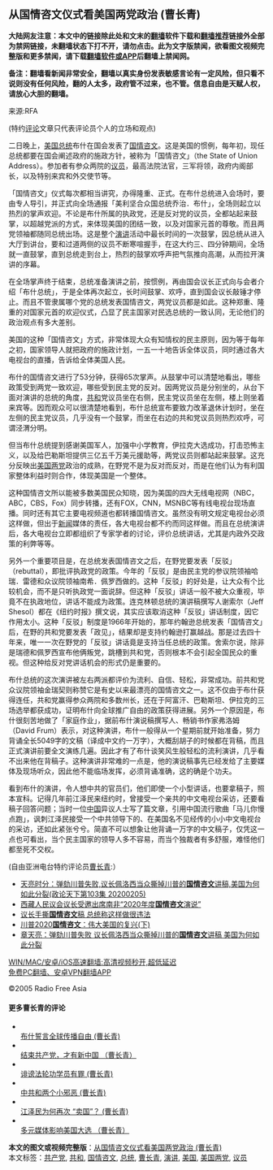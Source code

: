  <h2>从国情咨文仪式看美国两党政治 (曹长青)</h2> <p class="notice"><b>大陆网友注意：本文中的链接除此处和文末的<a href="https://github.com/bannedbook/fanqiang" >翻墙</a>软件下载和<a href="https://github.com/killgcd/justmysocks/blob/master/README.md">翻墙推荐</a>链接外全部为禁网链接，未翻墙状态下打不开，请勿点击。此为文字版禁闻，欲看图文视频完整版和更多禁闻，请下载<a href="https://github.com/bannedbook/fanqiang">翻墙软件或APP</a>后翻墙上禁闻网。</p><p>备注：翻墙看新闻非常安全，翻墙以真实身份发表敏感言论有一定风险，但只看不说则没有任何风险，翻的人太多，政府管不过来，也不管。信息自由是天赋人权，请放心大胆的翻墙。</b></p>  <div class="entry"> <p>来源:RFA</p> <p> (特约<span class='wp_keywordlink_affiliate'><a href="https://www.bannedbook.org/bnews/comments/" title="新闻评论" target="_blank">评论</a></span>文章只代表评论员个人的立场和观点) </p> <p> 二日晚上，<a href="https://www.bannedbook.org/bnews/tag/%e7%be%8e%e5%9b%bd/" class="st_tag internal_tag" rel="tag" title="标签 美国 下的日志">美国</a><a href="https://www.bannedbook.org/bnews/tag/%e6%80%bb%e7%bb%9f/" class="st_tag internal_tag" rel="tag" title="标签 总统 下的日志">总统</a>布什在国会发表了<a href="https://www.bannedbook.org/bnews/tag/%E5%9B%BD%E6%83%85%E5%92%A8%E6%96%87/" class="st_tag internal_tag" rel="tag" title="标签 国情咨文 下的日志">国情咨文</a>。这是美国的惯例，每年初，现任总统都要在国会阐述政府的施政方针，被称为「国情咨文」（the State of Union Address）。参加者有参众两院的<a href="https://www.bannedbook.org/bnews/tag/%e8%ae%ae%e5%91%98/" class="st_tag internal_tag" rel="tag" title="标签 议员 下的日志">议员</a>，最高法院法官，三军将领，政府内阁部长，以及特别来宾和外交使节等。 </p>  <p> 「国情咨文」仪式每次都相当讲究，办得隆重、正式。在布什总统进入会场时，要由专人导引，并正式向全场通报「美利坚合众国总统乔治．布什」，全场则起立以热烈的掌声欢迎。不论是布什所属的执政党，还是反对党的议员，全都站起来鼓掌，以超越党派的方式，来体现美国的团结一致，以及对国家元首的尊敬。而且两党领袖都随同总统出场。这是整个<a href="https://www.bannedbook.org/bnews/tag/%E6%BC%94%E8%AE%B2/" class="st_tag internal_tag" rel="tag" title="标签 演讲 下的日志">演讲</a>活动中最长时间的一次鼓掌，因总统从进入大厅到讲台，要和过道两侧的议员不断寒喧握手，在这大约三、四分钟期间，全场就一直鼓掌，直到总统走到台上，热烈的鼓掌欢呼声把气氛推向高潮，从而拉开演讲的序幕。 </p> <p> 在全场掌声终于结束，总统准备演讲之前，按惯例，再由国会议长正式向与会者介绍「布什总统」，于是全体再次起立，长时间鼓掌、欢呼，直到国会议长敲锤才停止。而且不管隶属哪个党的总统发表国情咨文，两党议员都是如此。这种郑重、隆重的对国家元首的欢迎仪式，凸显了民主国家对民选总统的一致认同，无论他们的政治观点有多大差别。 </p> <p> 美国的这种「国情咨文」方式，非常体现大众有知情权的民主原则，因为等于每年之初，国家领导人就把政府的施政计划，一五一十地告诉全体议员，同时通过各大电视台的直播，告诉给全体美国人民。 </p>  <p> 布什的国情咨文进行了53分钟，获得65次掌声。从鼓掌中可以清楚地看出，哪些政策受到两党一致欢迎，哪些受到民主党的反对。因两党议员是分别坐的，从台下面对演讲的总统的角度，<a href="https://www.bannedbook.org/bnews/tag/%E5%85%B1%E5%92%8C/" class="st_tag internal_tag" rel="tag" title="标签 共和 下的日志">共和</a>党议员坐在右侧，民主党议员坐在左侧，楼上则坐着来宾等。因而观众可以很清楚地看到，布什总统宣布要致力改革退休计划时，坐在左侧的民主党议员，几乎没有一个鼓掌，而坐在右边的共和党议员则热烈欢呼，可谓泾渭分明。 </p> <p> 但当布什总统提到感谢美国军人，加强中小学教育，伊拉克大选成功，打击恐怖主义，以及给巴勒斯坦提供三亿五千万美元援助等，两党议员则都站起来鼓掌。这充分反映出<a href="https://www.bannedbook.org/bnews/tag/%E7%BE%8E%E5%9B%BD%E4%B8%A4%E5%85%9A/" class="st_tag internal_tag" rel="tag" title="标签 美国两党 下的日志">美国两党</a>政治的成熟，在野党不是为反对而反对，而是在他们认为有利国家整体利益时则合作，体现美国是一个整体。 </p> <p> 这种国情咨文所以能被多数美国民众知晓，因为美国的四大无线电视网（NBC，ABC，CBS，Fox）同步转播，还有FOX，CNN，MSNBC等有线电视台现场直播。同时还有其它主要电视频道也都转播国情咨文。虽然没有明文规定电视台必须这样做，但出于<span class='wp_keywordlink_affiliate'><a href="https://www.bannedbook.org/" title="新闻">新闻</a></span>媒体的责任，各大电视台都不约而同这样做。而且在总统演讲后，各大电视台立即都组织了专家学者的讨论，评价总统讲话，尤其是内政外交政策的利弊等等。 </p>  <p> 另外一个重要项目是，在总统发表国情咨文之后，在野党要发表「反驳」（rebuttal），即批评执政党的政策。今年的「反驳」是由民主党的参议院领袖哈瑞．雷德和众议院领袖南希．佩罗西做的。这种「反驳」的好处是，让大众有个比较机会，而不是只听执政党一面说辞。但这种「反驳」讲话一般不被大众重视，毕竟不在执政地位，讲话不能成为政策。连克林顿总统的演讲稿撰写人谢索尔（Jeff Shesol）都在《纽约时报》撰文说，其实应该取消这种「反驳」讲话制度，因它作用太小。这种「反驳」制度是1966年开始的，那年约翰逊总统发表「国情咨文」后，在野的共和党要发表「政见」，结果却是支持约翰逊打赢越战。那是过去四十年来，唯一一次在野党的「反驳」讲话竟是支持当任总统的政策。舍索尔说，除非是瑞德和佩罗西宣布他俩叛党，跳槽到共和党，否则根本不会引起全国民众的重视。但这种给反对党讲话机会的形式仍是重要的。 </p> <p> 布什总统的这次演讲被左右两派都评价为流利、自信、轻松，非常成功。前共和党众议院领袖金瑞契则称赞它是有史以来最漂亮的国情咨文之一。这不仅由于布什获得连任，共和党赢得参众两院和多数州长，还在于阿富汗、巴勒斯坦、伊拉克的三场选举都获成功，证明布什向全球推广自由的政策获得进展。另外一个原因是，布什很刻苦地做了「家庭作业」，据前布什演说稿撰写人、畅销书作家弗洛姆（David Frum）表示，对这种演讲，布什一般得从一个星期前就开始准备，努力背诵全长5049字的文稿（译成中文约一万字），大概刮胡子的时候都在背稿，而且正式演讲前要全文演练几遍。因此才有了布什谈笑风生般轻松的流利演讲，几乎看不出来他在背稿子。这种演讲非常难的一点是，他的演说稿事先已经发给了主要媒体及现场听众，因此他不能临场发挥，必须背诵准确，这的确是个功夫。 </p> <p> 看到布什的演讲，令人想中共的官员们，他们即使一个小型讲话，也要拿稿子，照本宣科。记得几年前江泽民来纽约时，曾接受一个亲共的中文电视台采访，还要看稿子回答问题；当时一位<span class='wp_keywordlink_affiliate'><a href="https://www.bannedbook.org/" title="中国" target="_blank">中国</a></span>异议人士写了篇文章，引用中国流行歌曲「马儿你慢点跑」，讽刺江泽民接受一个中共领导下的、在美国名不见经传的小小中文电视台的采访，还如此紧张兮兮。简直不可以想象让他背诵一万字的中文稿子，仅凭这一点也可看出，当个民主国家的领导人多不容易，而当个独裁者有多舒服，难怪他们都至死不交权。 </p>  <p> (自由亚洲电台特约评论员<a href="https://www.bannedbook.org/bnews/tag/%e6%9b%b9%e9%95%bf%e9%9d%92/" class="st_tag internal_tag" rel="tag" title="标签 曹长青 下的日志">曹长青</a>:） </p> <ul class='op-related-articles' title='相关阅读'> <li><a href='https://www.bannedbook.org/bnews/bannedvideo/20200221/1281089.html' target='_blank'>天亮时分：弹劾川普失败,议长佩洛西当众撕掉川普的<b>国情咨文</b>讲稿,美国为何如此分裂(政论天下第103集 20200205)</a></li> <li><a href='https://www.bannedbook.org/bnews/renquan/xizang/20200215/1276954.html' target='_blank'>西藏人民议会议长受邀出席南非“2020年度<b>国情咨文</b>演说”</a></li> <li><a href='https://www.bannedbook.org/bnews/worldnews/usa/20200208/1273169.html' target='_blank'>议长手撕<b>国情咨文</b>稿 总统称这样做很违法</a></li> <li><a href='https://www.bannedbook.org/bnews/ccpdope/20200207/1272250.html' target='_blank'>川普2020<b>国情咨文</b>：伟大美国的复兴(下)</a></li> <li><a href='https://www.bannedbook.org/bnews/comments/20200206/1271983.html' target='_blank'>章天亮：弹劾川普失败 议长佩洛西当众撕掉川普的<b>国情咨文</b>讲稿 美国为何如此分裂</a></li> </ul> <p class="texttj"> <a href="https://github.com/bannedbook/fanqiang/wiki/V2ray%E6%9C%BA%E5%9C%BA" target="_blank">WIN/MAC/安卓/iOS高速翻墙:高清视频秒开,超低延迟</a><br/> <a href="https://github.com/bannedbook/fanqiang/wiki/%E7%A6%81%E9%97%BB%E7%BD%91%E5%AE%89%E5%8D%93%E7%BF%BB%E5%A2%99%E6%96%B0%E9%97%BBAPP" target="_blank">免费PC翻墙、安卓VPN翻墙APP</a></p><p>©2005 Radio Free Asia </p> <h4> 更多曹长青的评论<br /> </h4> <ul> <li> <a href="/mandarin/pinglun/ccq-20050120.html"><br /> 布什誓言全球传播自由 (曹长青)<br /> </a> </li> <li> <a href="/mandarin/pinglun/ccq-20041216.html"><br /> 结束共产党，才有新中国 （曹长青）<br /> </a> </li> <li> <a href="/mandarin/pinglun/ccq-20041118.html"><br /> 诽谤法轮功学员有罪 (曹长青)<br /> </a> </li> <li> <a href="/mandarin/pinglun/ccq-20041111.html"><br /> 中共和两个小邪恶 (曹长青)<br /> </a> </li> <li> <a href="/mandarin/pinglun/ccq-20041021.html"><br /> 江泽民为何再次 “卖国”？ (曹长青)<br /> </a> </li> <li> <a href="/mandarin/pinglun/ccq-20041018.html"><br /> 多元媒体影响美国大选 （曹长青）<br /> </a> </li> </ul> </p><a name='sharetosocial'></a>       <div><b>本文的图文或视频完整版</b>：<a href='https://www.bannedbook.org/bnews/comments/20201216/1448830.html'>从国情咨文仪式看美国两党政治 (曹长青)</a></div>  </div><!--END ENTRY--> <div class="postfooter"> <div>本文标签：<a href="https://www.bannedbook.org/bnews/tag/%e5%85%b1%e4%ba%a7%e5%85%9a/" rel="tag">共产党</a>, <a href="https://www.bannedbook.org/bnews/tag/%E5%85%B1%E5%92%8C/" rel="tag">共和</a>, <a href="https://www.bannedbook.org/bnews/tag/%E5%9B%BD%E6%83%85%E5%92%A8%E6%96%87/" rel="tag">国情咨文</a>, <a href="https://www.bannedbook.org/bnews/tag/%e6%80%bb%e7%bb%9f/" rel="tag">总统</a>, <a href="https://www.bannedbook.org/bnews/tag/%e6%9b%b9%e9%95%bf%e9%9d%92/" rel="tag">曹长青</a>, <a href="https://www.bannedbook.org/bnews/tag/%E6%BC%94%E8%AE%B2/" rel="tag">演讲</a>, <a href="https://www.bannedbook.org/bnews/tag/%e7%be%8e%e5%9b%bd/" rel="tag">美国</a>, <a href="https://www.bannedbook.org/bnews/tag/%E7%BE%8E%E5%9B%BD%E4%B8%A4%E5%85%9A/" rel="tag">美国两党</a>, <a href="https://www.bannedbook.org/bnews/tag/%e8%ae%ae%e5%91%98/" rel="tag">议员</a></div>  </div><!--END POSTFOOTER--> 